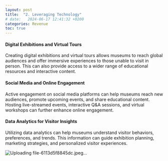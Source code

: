 ```yaml
---
layout: post
title:  "2. Leveraging Technology"
# date:   2024-06-17 12:41:32 +0200
categories: Revenue
toc: true
---
```


#### **Digital Exhibitions and Virtual Tours**
Creating digital exhibitions and virtual tours allows museums to reach global audiences and offer immersive experiences to those unable to visit in person. This can also provide access to a wider range of educational resources and interactive content.

#### **Social Media and Online Engagement**
Active engagement on social media platforms can help museums reach new audiences, promote upcoming events, and share educational content. Hosting live-streamed events, interactive Q&A sessions, and virtual workshops can further enhance online engagement.

#### **Data Analytics for Visitor Insights**
Utilizing data analytics can help museums understand visitor behaviors, preferences, and trends. This information can guide exhibition planning, marketing strategies, and personalized visitor experiences.

![Uploading file-6113d5f8845dc.jpeg…]()
